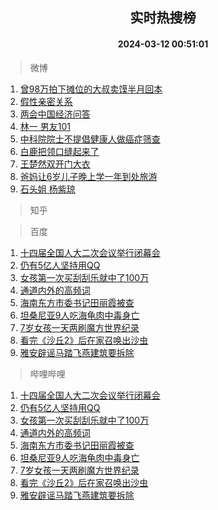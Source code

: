 <div align="center"><h2>实时热搜榜</h2><h4>2024-03-12 00:51:01</h4></div>

> 微博  

1. [曾98万拍下摊位的大叔卖馍半月回本](https://s.weibo.com/weibo?q=%23%E6%9B%BE98%E4%B8%87%E6%8B%8D%E4%B8%8B%E6%91%8A%E4%BD%8D%E7%9A%84%E5%A4%A7%E5%8F%94%E5%8D%96%E9%A6%8D%E5%8D%8A%E6%9C%88%E5%9B%9E%E6%9C%AC%23&t=31&band_rank=1&Refer=top)<br />
2. [假性亲密关系](https://s.weibo.com/weibo?q=%E5%81%87%E6%80%A7%E4%BA%B2%E5%AF%86%E5%85%B3%E7%B3%BB&t=31&band_rank=2&Refer=top)<br />
3. [两会中国经济问答](https://s.weibo.com/weibo?q=%23%E4%B8%A4%E4%BC%9A%E4%B8%AD%E5%9B%BD%E7%BB%8F%E6%B5%8E%E9%97%AE%E7%AD%94%23&t=31&band_rank=3&Refer=top)<br />
4. [林一 男友101](https://s.weibo.com/weibo?q=%E6%9E%97%E4%B8%80%20%E7%94%B7%E5%8F%8B101&t=31&band_rank=4&Refer=top)<br />
5. [中科院院士不提倡健康人做癌症筛查](https://s.weibo.com/weibo?q=%23%E4%B8%AD%E7%A7%91%E9%99%A2%E9%99%A2%E5%A3%AB%E4%B8%8D%E6%8F%90%E5%80%A1%E5%81%A5%E5%BA%B7%E4%BA%BA%E5%81%9A%E7%99%8C%E7%97%87%E7%AD%9B%E6%9F%A5%23&t=31&band_rank=5&Refer=top)<br />
6. [白鹿把领口缝起来了](https://s.weibo.com/weibo?q=%23%E7%99%BD%E9%B9%BF%E6%8A%8A%E9%A2%86%E5%8F%A3%E7%BC%9D%E8%B5%B7%E6%9D%A5%E4%BA%86%23&t=31&band_rank=6&Refer=top)<br />
7. [王楚然双开门大衣](https://s.weibo.com/weibo?q=%23%E7%8E%8B%E6%A5%9A%E7%84%B6%E5%8F%8C%E5%BC%80%E9%97%A8%E5%A4%A7%E8%A1%A3%23&t=31&band_rank=7&Refer=top)<br />
8. [爸妈让6岁儿子晚上学一年到处旅游](https://s.weibo.com/weibo?q=%23%E7%88%B8%E5%A6%88%E8%AE%A96%E5%B2%81%E5%84%BF%E5%AD%90%E6%99%9A%E4%B8%8A%E5%AD%A6%E4%B8%80%E5%B9%B4%E5%88%B0%E5%A4%84%E6%97%85%E6%B8%B8%23&t=31&band_rank=8&Refer=top)<br />
9. [石头姐 杨紫琼](https://s.weibo.com/weibo?q=%E7%9F%B3%E5%A4%B4%E5%A7%90%20%E6%9D%A8%E7%B4%AB%E7%90%BC&t=31&band_rank=9&Refer=top)<br />

> 知乎  


> 百度  

1. [十四届全国人大二次会议举行闭幕会](https://www.baidu.com/s?wd=%E5%8D%81%E5%9B%9B%E5%B1%8A%E5%85%A8%E5%9B%BD%E4%BA%BA%E5%A4%A7%E4%BA%8C%E6%AC%A1%E4%BC%9A%E8%AE%AE%E4%B8%BE%E8%A1%8C%E9%97%AD%E5%B9%95%E4%BC%9A&sa=fyb_news&rsv_dl=fyb_news)<br />
2. [仍有5亿人坚持用QQ](https://www.baidu.com/s?wd=%E4%BB%8D%E6%9C%895%E4%BA%BF%E4%BA%BA%E5%9D%9A%E6%8C%81%E7%94%A8QQ&sa=fyb_news&rsv_dl=fyb_news)<br />
3. [女孩第一次买刮刮乐就中了100万](https://www.baidu.com/s?wd=%E5%A5%B3%E5%AD%A9%E7%AC%AC%E4%B8%80%E6%AC%A1%E4%B9%B0%E5%88%AE%E5%88%AE%E4%B9%90%E5%B0%B1%E4%B8%AD%E4%BA%86100%E4%B8%87&sa=fyb_news&rsv_dl=fyb_news)<br />
4. [通道内外的高频词](https://www.baidu.com/s?wd=%E9%80%9A%E9%81%93%E5%86%85%E5%A4%96%E7%9A%84%E9%AB%98%E9%A2%91%E8%AF%8D&sa=fyb_news&rsv_dl=fyb_news)<br />
5. [海南东方市委书记田丽霞被查](https://www.baidu.com/s?wd=%E6%B5%B7%E5%8D%97%E4%B8%9C%E6%96%B9%E5%B8%82%E5%A7%94%E4%B9%A6%E8%AE%B0%E7%94%B0%E4%B8%BD%E9%9C%9E%E8%A2%AB%E6%9F%A5&sa=fyb_news&rsv_dl=fyb_news)<br />
6. [坦桑尼亚9人吃海龟肉中毒身亡](https://www.baidu.com/s?wd=%E5%9D%A6%E6%A1%91%E5%B0%BC%E4%BA%9A9%E4%BA%BA%E5%90%83%E6%B5%B7%E9%BE%9F%E8%82%89%E4%B8%AD%E6%AF%92%E8%BA%AB%E4%BA%A1&sa=fyb_news&rsv_dl=fyb_news)<br />
7. [7岁女孩一天两刷魔方世界纪录](https://www.baidu.com/s?wd=7%E5%B2%81%E5%A5%B3%E5%AD%A9%E4%B8%80%E5%A4%A9%E4%B8%A4%E5%88%B7%E9%AD%94%E6%96%B9%E4%B8%96%E7%95%8C%E7%BA%AA%E5%BD%95&sa=fyb_news&rsv_dl=fyb_news)<br />
8. [看完《沙丘2》后在家召唤出沙虫](https://www.baidu.com/s?wd=%E7%9C%8B%E5%AE%8C%E3%80%8A%E6%B2%99%E4%B8%982%E3%80%8B%E5%90%8E%E5%9C%A8%E5%AE%B6%E5%8F%AC%E5%94%A4%E5%87%BA%E6%B2%99%E8%99%AB&sa=fyb_news&rsv_dl=fyb_news)<br />
9. [雅安辟谣马踏飞燕建筑要拆除](https://www.baidu.com/s?wd=%E9%9B%85%E5%AE%89%E8%BE%9F%E8%B0%A3%E9%A9%AC%E8%B8%8F%E9%A3%9E%E7%87%95%E5%BB%BA%E7%AD%91%E8%A6%81%E6%8B%86%E9%99%A4&sa=fyb_news&rsv_dl=fyb_news)<br />

> 哔哩哔哩  

1. [十四届全国人大二次会议举行闭幕会](https://www.baidu.com/s?wd=%E5%8D%81%E5%9B%9B%E5%B1%8A%E5%85%A8%E5%9B%BD%E4%BA%BA%E5%A4%A7%E4%BA%8C%E6%AC%A1%E4%BC%9A%E8%AE%AE%E4%B8%BE%E8%A1%8C%E9%97%AD%E5%B9%95%E4%BC%9A&sa=fyb_news&rsv_dl=fyb_news)<br />
2. [仍有5亿人坚持用QQ](https://www.baidu.com/s?wd=%E4%BB%8D%E6%9C%895%E4%BA%BF%E4%BA%BA%E5%9D%9A%E6%8C%81%E7%94%A8QQ&sa=fyb_news&rsv_dl=fyb_news)<br />
3. [女孩第一次买刮刮乐就中了100万](https://www.baidu.com/s?wd=%E5%A5%B3%E5%AD%A9%E7%AC%AC%E4%B8%80%E6%AC%A1%E4%B9%B0%E5%88%AE%E5%88%AE%E4%B9%90%E5%B0%B1%E4%B8%AD%E4%BA%86100%E4%B8%87&sa=fyb_news&rsv_dl=fyb_news)<br />
4. [通道内外的高频词](https://www.baidu.com/s?wd=%E9%80%9A%E9%81%93%E5%86%85%E5%A4%96%E7%9A%84%E9%AB%98%E9%A2%91%E8%AF%8D&sa=fyb_news&rsv_dl=fyb_news)<br />
5. [海南东方市委书记田丽霞被查](https://www.baidu.com/s?wd=%E6%B5%B7%E5%8D%97%E4%B8%9C%E6%96%B9%E5%B8%82%E5%A7%94%E4%B9%A6%E8%AE%B0%E7%94%B0%E4%B8%BD%E9%9C%9E%E8%A2%AB%E6%9F%A5&sa=fyb_news&rsv_dl=fyb_news)<br />
6. [坦桑尼亚9人吃海龟肉中毒身亡](https://www.baidu.com/s?wd=%E5%9D%A6%E6%A1%91%E5%B0%BC%E4%BA%9A9%E4%BA%BA%E5%90%83%E6%B5%B7%E9%BE%9F%E8%82%89%E4%B8%AD%E6%AF%92%E8%BA%AB%E4%BA%A1&sa=fyb_news&rsv_dl=fyb_news)<br />
7. [7岁女孩一天两刷魔方世界纪录](https://www.baidu.com/s?wd=7%E5%B2%81%E5%A5%B3%E5%AD%A9%E4%B8%80%E5%A4%A9%E4%B8%A4%E5%88%B7%E9%AD%94%E6%96%B9%E4%B8%96%E7%95%8C%E7%BA%AA%E5%BD%95&sa=fyb_news&rsv_dl=fyb_news)<br />
8. [看完《沙丘2》后在家召唤出沙虫](https://www.baidu.com/s?wd=%E7%9C%8B%E5%AE%8C%E3%80%8A%E6%B2%99%E4%B8%982%E3%80%8B%E5%90%8E%E5%9C%A8%E5%AE%B6%E5%8F%AC%E5%94%A4%E5%87%BA%E6%B2%99%E8%99%AB&sa=fyb_news&rsv_dl=fyb_news)<br />
9. [雅安辟谣马踏飞燕建筑要拆除](https://www.baidu.com/s?wd=%E9%9B%85%E5%AE%89%E8%BE%9F%E8%B0%A3%E9%A9%AC%E8%B8%8F%E9%A3%9E%E7%87%95%E5%BB%BA%E7%AD%91%E8%A6%81%E6%8B%86%E9%99%A4&sa=fyb_news&rsv_dl=fyb_news)<br />
